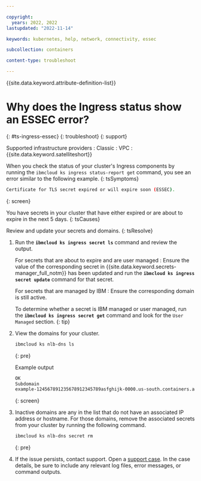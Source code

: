 ```yaml
---

copyright: 
  years: 2022, 2022
lastupdated: "2022-11-14"

keywords: kubernetes, help, network, connectivity, essec

subcollection: containers

content-type: troubleshoot

---
```


{{site.data.keyword.attribute-definition-list}}


# Why does the Ingress status show an ESSEC error?
{: #ts-ingress-essec}
{: troubleshoot}
{: support}

Supported infrastructure providers
:   Classic
:   VPC
:   {{site.data.keyword.satelliteshort}}

When you check the status of your cluster's Ingress components by running the `ibmcloud ks ingress status-report get` command, you see an error similar to the following example.
{: tsSymptoms}

```sh
Certificate for TLS secret expired or will expire soon (ESSEC).
```
{: screen}

You have secrets in your cluster that have either expired or are about to expire in the next 5 days.
{: tsCauses}

Review and update your secrets and domains.
{: tsResolve}

1. Run the **`ibmcloud ks ingress secret ls`** command and review the output.

    For secrets that are about to expire and are user managed
    :   Ensure the value of the corresponding secret in {{site.data.keyword.secrets-manager_full_notm}} has been updated and run the **`ibmcloud ks ingress secret update`** command for that secret.
    
    For secrets that are managed by IBM
    :   Ensure the corresponding domain is still active.
    
    To determine whether a secret is IBM managed or user managed, run the **`ibmcloud ks ingress secret get`** command and look for the `User Managed` section.
    {: tip}
    

1. View the domains for your cluster.
    ```sh
    ibmcloud ks nlb-dns ls
    ```
    {: pre}
    
    
    Example output
    ```sh
    OK
    Subdomain                                                                           Target(s)                              SSL Cert Status   SSL Cert Secret Name                            Secret Namespace    Status
    example-124567891235678912345789asfghijk-0000.us-south.containers.appdomain.cloud   example0-us-south.lb.appdomain.cloud   created           example-124567891235678912345789asfghijk-0000   openshift-ingress   OK
    ```
    {: screen}

1. Inactive domains are any in the list that do not have an associated IP address or hostname. For those domains, remove the associated secrets from your cluster by running the following command.

    ```sh
    ibmcloud ks nlb-dns secret rm
    ```
    {: pre}

1. If the issue persists, contact support. Open a [support case](/docs/get-support?topic=get-support-using-avatar). In the case details, be sure to include any relevant log files, error messages, or command outputs.


